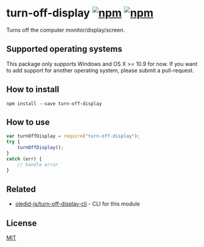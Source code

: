 # turn-off-display [![npm](https://img.shields.io/npm/dt/turn-off-display.svg)](https://www.npmjs.com/package/turn-off-display) [![npm](https://img.shields.io/npm/v/turn-off-display.svg)](https://www.npmjs.com/package/turn-off-display)

Turns off the computer monitor/display/screen.


## Supported operating systems

This package only supports Windows and OS X >= 10.9 for now.
If you want to add support for another operating system, please submit a pull-request.


## How to install
```
npm install --save turn-off-display
```


## How to use
```js
var turnOffDisplay = require("turn-off-display");
try {
	turnOffDisplay();
}
catch (err) {
	// handle error
}
```


## Related
* [oledid-js/turn-off-display-cli](https://github.com/oledid-js/turn-off-display-cli) - CLI for this module


## License

[MIT](LICENSE)
